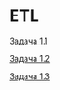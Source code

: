 # ETL

[Задача 1.1](https://disk.yandex.ru/d/E0rtGU1qPzfE4g)

[Задача 1.2](https://disk.yandex.ru/d/ATCFuCbMS7ODtw)

[Задача 1.3](https://disk.yandex.ru/d/yOVG8EG6kdp8sQ)
